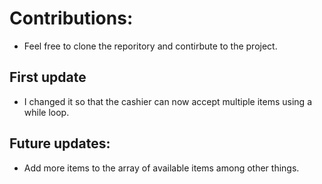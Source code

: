 #   Contributions:
-   Feel free to clone the reporitory and contirbute to the project.

##  First update
-   I changed it so that the cashier can now accept multiple items using a while loop.

##  Future updates:
-   Add more items to the array of available items among other things.